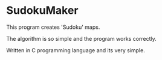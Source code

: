# SudokuMaker
This program creates 'Sudoku' maps.

The algorithm is so simple and the program works correctly.

Written in C programming language and its very simple.
